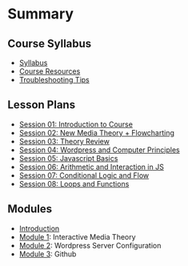 # Summary

## Course Syllabus

* [Syllabus](syllabus.md)
* [Course Resources](resources.md)
* [Troubleshooting Tips](troubleshooting.md)

## Lesson Plans

* [Session 01: Introduction to Course](lesson-plans/session01.md)
* [Session 02: New Media Theory + Flowcharting](lesson-plans/session02.md)
* [Session 03: Theory Review](lesson-plans/session03.md)
* [Session 04: Wordpress and Computer Principles](lesson-plans/session04.md)
* [Session 05: Javascript Basics](lesson-plans/session04.md)
* [Session 06: Arithmetic and Interaction in JS](lesson-plans/session06.md)
* [Session 07: Conditional Logic and Flow](lesson-plans/session07.md)
* [Session 08: Loops and Functions](lesson-plans/session08.md)

## Modules

* [Introduction](Readme.md)
* [Module 1](module-01/readme.md): Interactive Media Theory
* [Module 2](module-02/readme.md): Wordpress Server Configuration
* [Module 3](module-03/readme.md): Github

